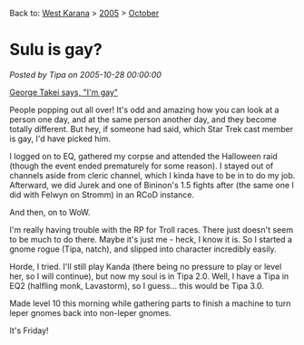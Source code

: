 Back to: [West Karana](/posts/westkarana.md) > [2005](/posts/2005/westkarana.md) > [October](./westkarana.md)
# Sulu is gay?

*Posted by Tipa on 2005-10-28 00:00:00*

[George Takei says, "I'm gay"](http://www.cnn.com/2005/SHOWBIZ/TV/10/28/people.georgetakei.ap/index.html?section=cnn_topstories)

People popping out all over! It's odd and amazing how you can look at a person one day, and at the same person another day, and they become totally different. But hey, if someone had said, which Star Trek cast member is gay, I'd have picked him.

I logged on to EQ, gathered my corpse and attended the Halloween raid (though the event ended prematurely for some reason). I stayed out of channels aside from cleric channel, which I kinda have to be in to do my job. Afterward, we did Jurek and one of Bininon's 1.5 fights after (the same one I did with Felwyn on Stromm) in an RCoD instance.

And then, on to WoW.

I'm really having trouble with the RP for Troll races. There just doesn't seem to be much to do there. Maybe it's just me - heck, I know it is. So I started a gnome rogue (Tipa, natch), and slipped into character incredibly easily.

Horde, I tried. I'll still play Kanda (there being no pressure to play or level her, so I will continue), but now my soul is in Tipa 2.0. Well, I have a Tipa in EQ2 (halfling monk, Lavastorm), so I guess... this would be Tipa 3.0.

Made level 10 this morning while gathering parts to finish a machine to turn leper gnomes back into non-leper gnomes.

It's Friday!
